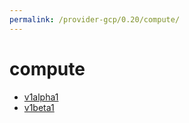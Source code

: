 ```yaml
---
permalink: /provider-gcp/0.20/compute/
---
```


# compute



* [v1alpha1](v1alpha1/index.md)
* [v1beta1](v1beta1/index.md)
